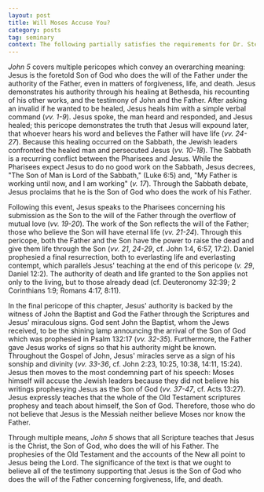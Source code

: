 ```yaml
---
layout: post
title: Will Moses Accuse You?
category: posts
tag: seminary
context: The following partially satisfies the requirements for Dr. Steven McKinion's Biblical Hermeneutics class at Southeastern Baptist Theological Seminary.
---
```


<cite class='bibleref' title='John 5'>John 5</cite> covers multiple pericopes which convey an overarching meaning: Jesus is the foretold Son of God who does the will of the Father under the authority of the Father, even in matters of forgiveness, life, and death. Jesus demonstrates his authority through his healing at Bethesda, his recounting of his other works, and the testimony of John and the Father.
After asking an invalid if he wanted to be healed, Jesus heals him with a simple verbal command (<cite class='bibleref' title='John 5:1-9'>vv. 1-9</cite>). Jesus spoke, the man heard and responded, and Jesus healed; this pericope demonstrates the truth that Jesus will expound later, that whoever hears his word and believes the Father will have life (<cite class='bibleref' title='John 5:24-27'>vv. 24-27</cite>). Because this healing occurred on the Sabbath, the Jewish leaders confronted the healed man and persecuted Jesus (<cite class='bibleref' title='John 5:10-18'>vv. 10-18</cite>). The Sabbath is a recurring conflict between the Pharisees and Jesus. While the Pharisees expect Jesus to do no good work on the Sabbath, Jesus decrees, "The Son of Man is Lord of the Sabbath," (Luke 6:5) and, "My Father is working until now, and I am working" (<cite class='bibleref' title='John 5:17'>v. 17</cite>). Through the Sabbath debate, Jesus proclaims that he is the Son of God who does the work of his Father.

Following this event, Jesus speaks to the Pharisees concerning his submission as the Son to the will of the Father through the overflow of mutual love (<cite class='bibleref' title='John 5:19-20'>vv. 19-20</cite>). The work of the Son reflects the will of the Father; those who believe the Son will have eternal life (<cite class='bibleref' title='John 5:21-24'>vv. 21-24</cite>). Through this pericope, both the Father and the Son have the power to raise the dead and give them life through the Son (<cite class='bibleref' title='John 5:21,24-29'>vv. 21, 24-29</cite>, cf. John 1:4, 6:57, 17:2). Daniel prophesied a final resurrection, both to everlasting life and everlasting contempt, which parallels Jesus' teaching at the end of this pericope (<cite class='bibleref' title='John 5:29'>v. 29</cite>, Daniel 12:2). The authority of death and life granted to the Son applies not only to the living, but to those already dead (cf. Deuteronomy 32:39; 2 Corinthians 1:9; Romans 4:17, 8:11).

In the final pericope of this chapter, Jesus' authority is backed by the witness of John the Baptist and God the Father through the Scriptures and Jesus' miraculous signs. God sent John the Baptist, whom the Jews received, to be the shining lamp announcing the arrival of the Son of God which was prophesied in Psalm 132:17 (<cite class='bibleref' title='John 5:32-35'>vv. 32-35</cite>). Furthermore, the Father gave Jesus works of signs so that his authority might be known. Throughout the Gospel of John, Jesus' miracles serve as a sign of his sonship and divinity (<cite class='bibleref' title='John 5:33-36'>vv. 33-36</cite>, cf. John 2:23, 10:25, 10:38, 14:11, 15:24). Jesus then moves to the most condemning part of his speech: Moses himself will accuse the Jewish leaders because they did not believe his writings prophesying Jesus as the Son of God (<cite class='bibleref' title='John 5:37-47'>vv. 37-47</cite>, cf. Acts 13:27). Jesus expressly teaches that the whole of the Old Testament scriptures prophesy and teach about himself, the Son of God. Therefore, those who do not believe that Jesus is the Messiah neither believe Moses nor know the Father.

Through multiple means, <cite class='bibleref' title='John 5'>John 5</cite> shows that all Scripture teaches that Jesus is the Christ, the Son of God, who does the will of his Father. The prophesies of the Old Testament and the accounts of the New all point to Jesus being the Lord. The significance of the text is that we ought to believe all of the testimony supporting that Jesus is the Son of God who does the will of the Father concerning forgiveness, life, and death.
